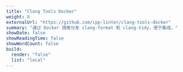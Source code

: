 ```yaml
---
title: "Clang Tools Docker"
weight: 8
externalUrl: "https://github.com/cpp-linter/clang-tools-docker"
summary: "通过 Docker 镜像分发 clang-format 和 clang-tidy，便于集成。"
showDate: false
showReadingTime: false
showWordCount: false
build:
  render: "false"
  list: "local"
---
```

